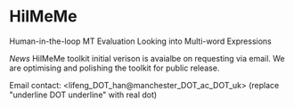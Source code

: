 # HilMeMe
Human-in-the-loop MT Evaluation Looking into Multi-word Expressions

_News_ HilMeMe toolkit initial verison is avaialbe on requesting via email. We are optimising and polishing the toolkit for public release. 

Email contact: <lifeng_DOT_han@manchester_DOT_ac_DOT_uk> (replace "underline DOT underline" with real dot)
